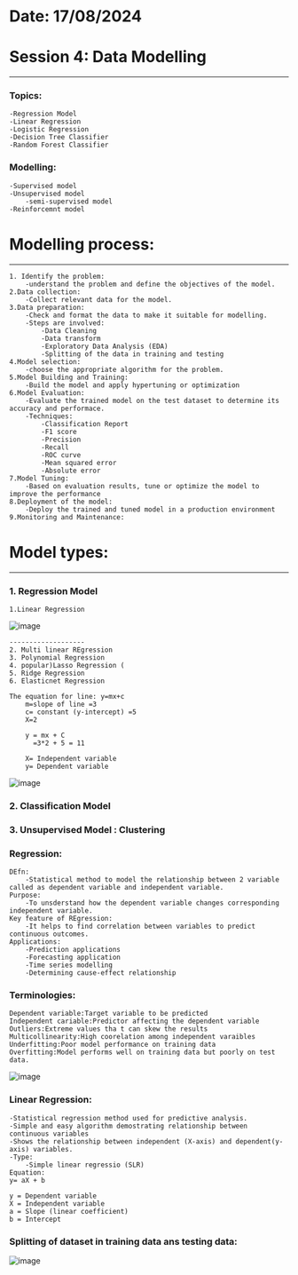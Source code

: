 # Date: 17/08/2024
# Session 4: Data Modelling
-------------------------------------------------
### Topics: 	

	-Regression Model
	-Linear Regression
	-Logistic Regression
	-Decision Tree Classifier
	-Random Forest Classifier
	
### Modelling: 
    -Supervised model
    -Unsupervised model
    	-semi-supervised model
    -Reinforcemnt model

# Modelling process:
--------------------
    1. Identify the problem:
    	-understand the problem and define the objectives of the model.
    2.Data collection:
    	-Collect relevant data for the model.
    3.Data preparation:
    	-Check and format the data to make it suitable for modelling.
    	-Steps are involved:
    		-Data Cleaning
    		-Data transform
    		-Exploratory Data Analysis (EDA)
    		-Splitting of the data in training and testing
    4.Model selection:
    	-choose the appropriate algorithm for the problem.
    5.Model Building and Training:
    	-Build the model and apply hypertuning or optimization
    6.Model Evaluation:
    	-Evaluate the trained model on the test dataset to determine its accuracy and performace.
    	-Techniques:
    		-Classification Report
    		-F1 score
    		-Precision
    		-Recall
    		-ROC curve
    		-Mean squared error
    		-Absolute error
    7.Model Tuning:
    	-Based on evaluation results, tune or optimize the model to improve the performance 
    8.Deployment of the model:
    	-Deploy the trained and tuned model in a production environment
    9.Monitoring and Maintenance:


# Model types:
----------------
### 1. Regression Model
	1.Linear Regression
![image](https://github.com/user-attachments/assets/6df4cd4e-93c5-4a69-9864-882d460ef2fd)

	-------------------
	2. Multi linear REgression 
	3. Polynomial Regression
	4. popular)Lasso Regression (
	5. Ridge Regression
	6. Elasticnet Regression
	
	The equation for line: y=mx+c
		m=slope of line =3
		c= constant (y-intercept) =5
		X=2
		
		y = mx + C
		  =3*2 + 5 = 11
		  
		X= Independent variable
		y= Dependent variable
![image](https://github.com/user-attachments/assets/987bc3a1-e763-41c0-89c9-e9d9a5f581c9)
	
### 2. Classification Model
### 3. Unsupervised Model : Clustering


### Regression: 
    DEfn:
    	-Statistical method to model the relationship between 2 variable called as dependent variable and independent variable.
    Purpose: 
    	-To unsderstand how the dependent variable changes corresponding independent variable.
    Key feature of REgression:
    	-It helps to find correlation between variables to predict continuous outcomes.
    Applications:
    	-Prediction applications
    	-Forecasting application
    	-Time series modelling
    	-Determining cause-effect relationship
	
### Terminologies:
	Dependent variable:Target variable to be predicted
	Independent cariable:Predictor affecting the dependent variable
	Outliers:Extreme values tha t can skew the results
	Multicollinearity:High coorelation among independent varaibles
	Underfitting:Poor model performance on training data
	Overfitting:Model performs well on training data but poorly on test data.
![image](https://github.com/user-attachments/assets/d938b91e-a4fa-450c-9fee-42371f4bb873)

### Linear Regression:
    -Statistical regression method used for predictive analysis.
    -Simple and easy algorithm demostrating relationship between continuous variables 
    -Shows the relationship between independent (X-axis) and dependent(y-axis) variables.
    -Type: 
    	-Simple linear regressio (SLR) 
    Equation: 
    y= aX + b
    
    y = Dependent variable
    X = Independent variable
    a = Slope (linear coefficient)
    b = Intercept

### Splitting of dataset in training data ans testing data:
![image](https://github.com/user-attachments/assets/19f3764c-f316-41ac-ade4-39ecd9963e4c)

